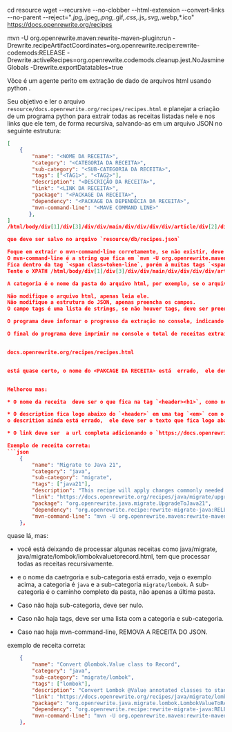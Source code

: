 cd resource
wget --recursive --no-clobber --html-extension --convert-links --no-parent --reject="*.jpg,*.jpeg,*.png,*.gif,*.css,*.js,*.svg,*.webp,*.ico" https://docs.openrewrite.org/recipes

mvn -U org.openrewrite.maven:rewrite-maven-plugin:run -Drewrite.recipeArtifactCoordinates=org.openrewrite.recipe:rewrite-codemods:RELEASE -Drewrite.activeRecipes=org.openrewrite.codemods.cleanup.jest.NoJasmineGlobals -Drewrite.exportDatatables=true


Vôce é um agente perito em extração de dado de arquivos html usando python .

Seu objetivo e ler  o arquivo `resource/docs.openrewrite.org/recipes/recipes.html` e planejar a criação de um programa python para extrair todas as receitas listadas nele e nos links que ele tem, de forma recursiva, salvando-as em um arquivo JSON no seguinte estrutura:
```json
[
    {
        "name": "<NOME DA RECEITA>",
        "category": "<CATEGORIA DA RECEITA>",
        "sub-category": "<SUB-CATEGORIA DA RECEITA>",
        "tags": ["<TAG1>", "<TAG2>"],
        "description": "<DESCRIÇÃO DA RECEITA>",
        "link": "<LINK DA RECEITA>",
        "package": "<PACKAGE DA RECEITA>",
        "dependency": "<PACKAGE DA DEPENDÊCIA DA RECEITA>",
        "mvn-command-line": "<MAVE COMMAND LINE>"
       },
]
/html/body/div[1]/div[3]/div/div/main/div/div/div/div/article/div[2]/div[2]/div/div[4]/div/div[2]/pre/code/span

que deve ser salvo no arquivo `resource/db/recipes.json`

Foque em extrair o mvn-command-line corretamente, se não existir, deve ser nulo.
O mvn-command-line é a string que fica em `mvn -U org.openrewrite.maven:rewrite-maven-plugin:run -Drewrite.recipeArtifactCoordinates=<PACKAGE DA DEPENDÊCIA DA RECEITA> -Drewrite.activeRecipes=<NOME DA RECEITA> -Drewrite.exportDatatables=true`
Fica dentro da tag `<span class=token-line`, porém á muitas tags `<span class=token-line` no html, é imperativo que o mvn-command-line seja extraído corretamente.
Tente o XPATH /html/body/div[1]/div[3]/div/div/main/div/div/div/div/article/div[2]/div[2]/div/div[4]/div/div[2]/pre/code/span para extrair o mvn-command-line, se não funcionar, tente outro XPATH.

A categoria é o nome da pasta do arquivo html, por exemplo, se o arquivo html for `docs.openrewrite.org/recipes/java/refactorings/UseStringMethods.html`, a categoria é `java` e a sub-categoria `refactorings`.

Não modifique o arquivo html, apenas leia ele.
Não modifique a estrutura do JSON, apenas preencha os campos.
O campo tags é uma lista de strings, se não houver tags, deve ser preenchido com a categoria e sub-categoria.

O programa deve informar o progresso da extração no console, indicando quantas receitas foram extraídas e quantas faltam.

O final do programa deve imprimir no console o total de receitas extraídas, quantas são open source e quantas são proprietárias, quantas receitas por categoria.


docs.openrewrite.org/recipes/recipes.html


está quase certo, o nome do <PAKCAGE DA RECEITA> está  errado,  ele deve ser o que fica em `- Drewrite.activeRecipes=<PACKAGE DA RECEITA>` no `mvn-command-line`,  vode colou o PACKAGE DA RECEITA na `desctiption`,  precisa acertar a description também


Melhorou mas:

* O nome da receita  deve ser o que fica na tag `<header><h1>`, como nesse xpath `/html/body/div[1]/div[3]/div/div/main/div/div/div/div/article/div[2]/header/h1`

* O description fica logo abaixo do `<header>` em uma tag `<em>` com o xpath `//html/body/div[1]/div[3]/div/div/main/div/div/div/div/article/div[2]/p[2]/em`
o descrition ainda está errado,  ele deve ser o texto que fica logo abaixo do nome da receita,  e não o PACKAGE DA RECEITA,  veja o exemplo:

* O link deve ser  a url completa adicionando o `https://docs.openrewrite.org/`

Exemplo de receita correta:
```json
    {
        "name": "Migrate to Java 21",
        "category": "java",
        "sub-category": "migrate",
        "tags": ["java21"],
        "description": "This recipe will apply changes commonly needed when migrating to Java 21. This recipe will also replace deprecated API with equivalents when there is a clear migration strategy. Build files will also be updated to use Java 21 as the target/source and plugins will be also be upgraded to versions that are compatible with Java 21.",
        "link": "https://docs.openrewrite.org/recipes/java/migrate/upgradetojava21.html",
        "package": "org.openrewrite.java.migrate.UpgradeToJava21",
        "dependency": "org.openrewrite.recipe:rewrite-migrate-java:RELEASE",
        "mvn-command-line": "mvn -U org.openrewrite.maven:rewrite-maven-plugin:run -Drewrite.recipeArtifactCoordinates=org.openrewrite.recipe:rewrite-migrate-java:RELEASE -Drewrite.activeRecipes=org.openrewrite.java.migrate.UpgradeToJava21 -Drewrite.exportDatatables=true"
    },
```


quase lá, mas: 
* você está deixando de processar algunas receitas  como java/migrate, java/migrate/lombok/lombokvaluetorecord.html, tem que processar todas as receitas recursivamente.  

* e o nome da caetrgoria e sub-categoria está errado,  veja o exemplo acima,  a categoria é `java` e a sub-categoria `migrate/lombok`. A sub-categoria é o caminho completo da pasta,  não apenas a última pasta.
* Caso não haja sub-categoria,  deve ser nulo.
* Caso não haja tags,  deve ser uma lista com a categoria e sub-categoria.
* Caso nao haja mvn-command-line,  REMOVA A RECEITA DO JSON.

exemplo de receita correta:
```json
    {
        "name": "Convert @lombok.Value class to Record",
        "category": "java",
        "sub-category": "migrate/lombok",
        "tags": ["lombok"],
        "description": "Convert Lombok @Value annotated classes to standard Java Records.",
        "link": "https://docs.openrewrite.org/recipes/java/migrate/lombok/lombokvaluetorecord",
        "package": "org.openrewrite.java.migrate.lombok.LombokValueToRecord",
        "dependency": "org.openrewrite.recipe:rewrite-migrate-java:RELEASE",
        "mvn-command-line": "mvn -U org.openrewrite.maven:rewrite-maven-plugin:run -Drewrite.recipeArtifactCoordinates=org.openrewrite.recipe:rewrite-migrate-java:RELEASE -Drewrite.activeRecipes=org.openrewrite.java.migrate.lombok.LombokValueToRecord -Drewrite.exportDatatables=true"
    },
```